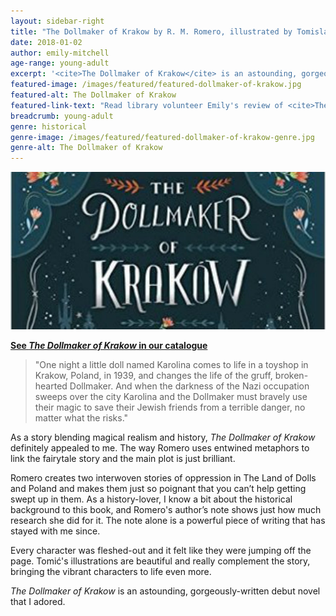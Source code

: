 ```yaml
---
layout: sidebar-right
title: "The Dollmaker of Krakow by R. M. Romero, illustrated by Tomislav Tomić"
date: 2018-01-02
author: emily-mitchell
age-range: young-adult
excerpt: '<cite>The Dollmaker of Krakow</cite> is an astounding, gorgeously-written debut novel.'
featured-image: /images/featured/featured-dollmaker-of-krakow.jpg
featured-alt: The Dollmaker of Krakow
featured-link-text: "Read library volunteer Emily's review of <cite>The Dollmaker of Krakow</cite>, by R. M. Romero."
breadcrumb: young-adult
genre: historical
genre-image: /images/featured/featured-dollmaker-of-krakow-genre.jpg
genre-alt: The Dollmaker of Krakow
---
```


![The Dollmaker of Krakow](/images/featured/featured-dollmaker-of-krakow.jpg)

**[See <cite>The Dollmaker of Krakow</cite> in our catalogue](https://suffolk.spydus.co.uk/cgi-bin/spydus.exe/ENQ/OPAC/BIBENQ?BRN=2260340)**

> "One night a little doll named Karolina comes to life in a toyshop in Krakow, Poland, in 1939, and changes the life of the gruff, broken-hearted Dollmaker. And when the darkness of the Nazi occupation sweeps over the city Karolina and the Dollmaker must bravely use their magic to save their Jewish friends from a terrible danger, no matter what the risks."

As a story blending magical realism and history, <cite>The Dollmaker of Krakow</cite> definitely appealed to me. The way Romero uses entwined metaphors to link the fairytale story and the main plot is just brilliant.

Romero creates two interwoven stories of oppression in The Land of Dolls and Poland and makes them just so poignant that you can’t help getting swept up in them. As a history-lover, I know a bit about the historical background to this book, and Romero's author’s note shows just how much research she did for it. The note alone is a powerful piece of writing that has stayed with me since.

Every character was fleshed-out and it felt like they were jumping off the page. Tomić's illustrations are beautiful and really complement the story, bringing the vibrant characters to life even more.

<cite>The Dollmaker of Krakow</cite> is an astounding, gorgeously-written debut novel that I adored.
